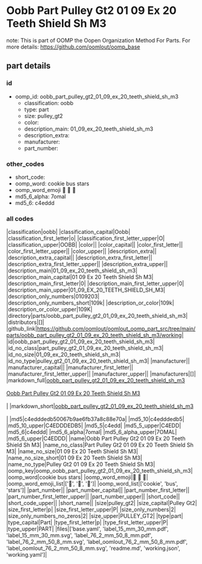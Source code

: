 # Oobb Part Pulley Gt2 01 09 Ex 20 Teeth Shield Sh M3  

note: This is part of OOMP the Oopen Organization Method For Parts. For more details: https://github.com/oomlout/oomp_base

##  part details





### id
* oomp_id: oobb_part_pulley_gt2_01_09_ex_20_teeth_shield_sh_m3
  * classification: oobb
  * type: part
  * size: pulley_gt2
  * color: 
  * description_main: 01_09_ex_20_teeth_shield_sh_m3
  * description_extra: 
  * manufacturer: 
  * part_number: 

### other_codes
* short_code: 
* oomp_word: cookie bus stars
* oomp_word_emoji :cookie: :bus: :stars:
* md5_6_alpha: 7omal
* md5_6: c4eddd

### all codes 
|classification|oobb|
|classification_capital|Oobb|
|classification_first_letter|o|
|classification_first_letter_upper|O|
|classification_upper|OOBB|
|color||
|color_capital||
|color_first_letter||
|color_first_letter_upper||
|color_upper||
|description_extra||
|description_extra_capital||
|description_extra_first_letter||
|description_extra_first_letter_upper||
|description_extra_upper||
|description_main|01_09_ex_20_teeth_shield_sh_m3|
|description_main_capital|01 09 Ex 20 Teeth Shield Sh M3|
|description_main_first_letter|0|
|description_main_first_letter_upper|0|
|description_main_upper|01_09_EX_20_TEETH_SHIELD_SH_M3|
|description_only_numbers|0109203|
|description_only_numbers_short|109k|
|description_or_color|109k|
|description_or_color_upper|109K|
|directory|parts/oobb_part_pulley_gt2_01_09_ex_20_teeth_shield_sh_m3|
|distributors|[]|
|github_link|https://github.com/oomlout/oomlout_oomp_part_src/tree/main/parts/oobb_part_pulley_gt2_01_09_ex_20_teeth_shield_sh_m3/working|
|id|oobb_part_pulley_gt2_01_09_ex_20_teeth_shield_sh_m3|
|id_no_class|part_pulley_gt2_01_09_ex_20_teeth_shield_sh_m3|
|id_no_size|01_09_ex_20_teeth_shield_sh_m3|
|id_no_type|pulley_gt2_01_09_ex_20_teeth_shield_sh_m3|
|manufacturer||
|manufacturer_capital||
|manufacturer_first_letter||
|manufacturer_first_letter_upper||
|manufacturer_upper||
|manufacturers|[]|
|markdown_full|[oobb_part_pulley_gt2_01_09_ex_20_teeth_shield_sh_m3](https://github.com/oomlout/oomlout_oomp_part_src/tree/main/parts/oobb_part_pulley_gt2_01_09_ex_20_teeth_shield_sh_m3/working)<br>[](https://github.com/oomlout/oomlout_oomp_part_src/tree/main/parts/oobb_part_pulley_gt2_01_09_ex_20_teeth_shield_sh_m3/working)<br>[Oobb Part Pulley Gt2 01 09 Ex 20 Teeth Shield Sh M3](https://github.com/oomlout/oomlout_oomp_part_src/tree/main/parts/oobb_part_pulley_gt2_01_09_ex_20_teeth_shield_sh_m3/working)<br><br>|
|markdown_short|[oobb_part_pulley_gt2_01_09_ex_20_teeth_shield_sh_m3](https://github.com/oomlout/oomlout_oomp_part_src/tree/main/parts/oobb_part_pulley_gt2_01_09_ex_20_teeth_shield_sh_m3/working)<br><br>|
|md5|c4edddedb50067b9ae6fb37a8c88e70a|
|md5_10|c4edddedb5|
|md5_10_upper|C4EDDDEDB5|
|md5_5|c4edd|
|md5_5_upper|C4EDD|
|md5_6|c4eddd|
|md5_6_alpha|7omal|
|md5_6_alpha_upper|7OMAL|
|md5_6_upper|C4EDDD|
|name|Oobb Part Pulley Gt2 01 09 Ex 20 Teeth Shield Sh M3|
|name_no_class|Part Pulley Gt2 01 09 Ex 20 Teeth Shield Sh M3|
|name_no_size|01 09 Ex 20 Teeth Shield Sh M3|
|name_no_size_short|01 09 Ex 20 Teeth Shield Sh M3|
|name_no_type|Pulley Gt2 01 09 Ex 20 Teeth Shield Sh M3|
|oomp_key|oomp_oobb_part_pulley_gt2_01_09_ex_20_teeth_shield_sh_m3|
|oomp_word|cookie bus stars|
|oomp_word_emoji|:cookie: :bus: :stars:|
|oomp_word_emoji_list|[':cookie:', ':bus:', ':stars:']|
|oomp_word_list|['cookie', 'bus', 'stars']|
|part_number||
|part_number_capital||
|part_number_first_letter||
|part_number_first_letter_upper||
|part_number_upper||
|short_code||
|short_code_upper||
|short_name||
|size|pulley_gt2|
|size_capital|Pulley Gt2|
|size_first_letter|p|
|size_first_letter_upper|P|
|size_only_numbers|2|
|size_only_numbers_no_zeros|2|
|size_upper|PULLEY_GT2|
|type|part|
|type_capital|Part|
|type_first_letter|p|
|type_first_letter_upper|P|
|type_upper|PART|
|files|['base.yaml', 'label_15_mm_30_mm.pdf', 'label_15_mm_30_mm.svg', 'label_76_2_mm_50_8_mm.pdf', 'label_76_2_mm_50_8_mm.svg', 'label_oomlout_76_2_mm_50_8_mm.pdf', 'label_oomlout_76_2_mm_50_8_mm.svg', 'readme.md', 'working.json', 'working.yaml']|
